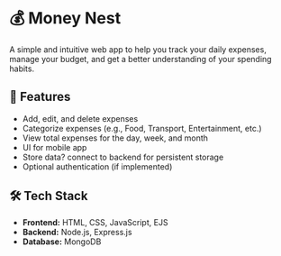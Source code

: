 # 💰 Money Nest

A simple and intuitive web app to help you track your daily expenses, manage your budget, and get a better understanding of your spending habits.

## 🚀 Features

- Add, edit, and delete expenses
- Categorize expenses (e.g., Food, Transport, Entertainment, etc.)
- View total expenses for the day, week, and month
- UI for mobile app
- Store data? connect to backend for persistent storage
- Optional authentication (if implemented)

## 🛠️ Tech Stack

- **Frontend:** HTML, CSS, JavaScript, EJS
- **Backend:** Node.js, Express.js
- **Database:** MongoDB